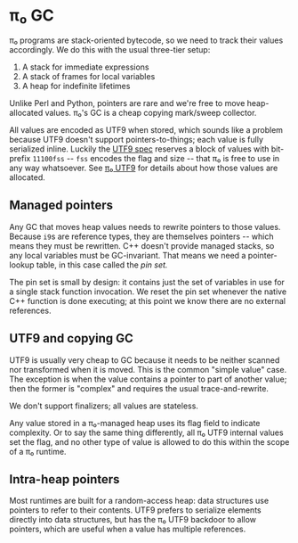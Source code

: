 # π₀ GC
π₀ programs are stack-oriented bytecode, so we need to track their values accordingly. We do this with the usual three-tier setup:

1. A stack for immediate expressions
2. A stack of frames for local variables
3. A heap for indefinite lifetimes

Unlike Perl and Python, pointers are rare and we're free to move heap-allocated values. π₀'s GC is a cheap copying mark/sweep collector.

All values are encoded as UTF9 when stored, which sounds like a problem because UTF9 doesn't support pointers-to-things; each value is fully serialized inline. Luckily the [UTF9 spec](utf9.md) reserves a block of values with bit-prefix `11100fss` -- `fss` encodes the flag and size -- that π₀ is free to use in any way whatsoever. See [π₀ UTF9](pi0-utf9.md) for details about how those values are allocated.


## Managed pointers
Any GC that moves heap values needs to rewrite pointers to those values. Because `i9`s are reference types, they are themselves pointers -- which means they must be rewritten. C++ doesn't provide managed stacks, so any local variables must be GC-invariant. That means we need a pointer-lookup table, in this case called the _pin set._

The pin set is small by design: it contains just the set of variables in use for a single stack function invocation. We reset the pin set whenever the native C++ function is done executing; at this point we know there are no external references.


## UTF9 and copying GC
UTF9 is usually very cheap to GC because it needs to be neither scanned nor transformed when it is moved. This is the common "simple value" case. The exception is when the value contains a pointer to part of another value; then the former is "complex" and requires the usual trace-and-rewrite.

We don't support finalizers; all values are stateless.

Any value stored in a π₀-managed heap uses its flag field to indicate complexity. Or to say the same thing differently, all π₀ UTF9 internal values set the flag, and no other type of value is allowed to do this within the scope of a π₀ runtime.


## Intra-heap pointers
Most runtimes are built for a random-access heap: data structures use pointers to refer to their contents. UTF9 prefers to serialize elements directly into data structures, but has the π₀ UTF9 backdoor to allow pointers, which are useful when a value has multiple references.
